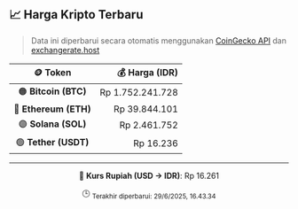 

<!-- HARGA_KRIPTO -->
## 📈 Harga Kripto Terbaru

> Data ini diperbarui secara otomatis menggunakan [CoinGecko API](https://www.coingecko.com/) dan [exchangerate.host](https://exchangerate.host/)

<div align="center">

| 🪙 Token | 💰 Harga (IDR) |
|:------:|---------------:|
| 🟠 **Bitcoin (BTC)**   | Rp 1.752.241.728 |
| 🔵 **Ethereum (ETH)**  | Rp 39.844.101 |
| 🟣 **Solana (SOL)**    | Rp 2.461.752 |
| 🟢 **Tether (USDT)**   | Rp 16.236 |

---

💱 **Kurs Rupiah (USD → IDR)**: Rp 16.261

🕒 <sub>Terakhir diperbarui: 29/6/2025, 16.43.34</sub>

</div>
<!-- /HARGA_KRIPTO -->